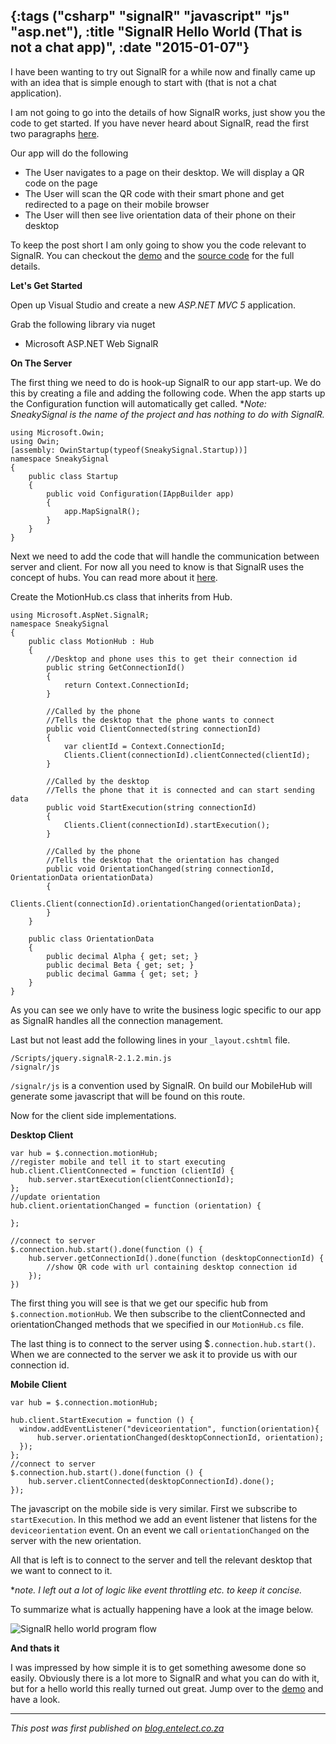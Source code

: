{:tags ("csharp" "signalR" "javascript" "js" "asp.net"), :title "SignalR Hello World (That is not a chat app)", :date "2015-01-07"}
-----
I have been wanting to try out SignalR for a while now and finally came up with an idea that is simple enough to start with (that is not a chat application).

I am not going to go into the details of how SignalR works, just show you the code to get started. If you have never heard about SignalR, read the first two paragraphs [here](http://signalr.net/).

Our app will do the following

* The User navigates to a page on their desktop. We will display a QR code on the page
* The User will scan the QR code with their smart phone and get redirected to a page on their mobile browser
* The User will then see live orientation data of their phone on their desktop

To keep the post short I am only going to show you the code relevant to SignalR. You can checkout the [demo](http://sneakysignal.azurewebsites.net/) and the [source code](https://github.com/SneakyPeet/SneakySignal) for the full details.

**Let's Get Started**

Open up Visual Studio and create a new *ASP.NET MVC 5* application.

Grab the following library via nuget

* Microsoft ASP.NET Web SignalR

**On The Server**

The first thing we need to do is hook-up SignalR to our app start-up. We do this by creating a file and adding the following code. When the app starts up the Configuration function will automatically get called. **Note: SneakySignal is the name of the project and has nothing to do with SignalR.* 

<pre><code class="language-csharp">using Microsoft.Owin;
using Owin;
[assembly: OwinStartup(typeof(SneakySignal.Startup))]
namespace SneakySignal
{
    public class Startup
    {
        public void Configuration(IAppBuilder app)
        {
            app.MapSignalR();
        }
    }
}</code></pre>

Next we need to add the code that will handle the communication between server and client. For now all you need to know is that SignalR uses the concept of hubs. You can read more about it [here](http://www.asp.net/signalr/overview/guide-to-the-api). 

Create the MotionHub.cs class that inherits from Hub. 

<pre><code class="language-csharp">using Microsoft.AspNet.SignalR;
namespace SneakySignal
{
    public class MotionHub : Hub
    {
        //Desktop and phone uses this to get their connection id
        public string GetConnectionId()
        {
            return Context.ConnectionId;
        }
		
        //Called by the phone
        //Tells the desktop that the phone wants to connect
        public void ClientConnected(string connectionId)
        {
            var clientId = Context.ConnectionId;
            Clients.Client(connectionId).clientConnected(clientId);
        }
        
        //Called by the desktop
        //Tells the phone that it is connected and can start sending data
        public void StartExecution(string connectionId)
        {
            Clients.Client(connectionId).startExecution();
        }
        
        //Called by the phone
        //Tells the desktop that the orientation has changed
        public void OrientationChanged(string connectionId, OrientationData orientationData)
        {
            Clients.Client(connectionId).orientationChanged(orientationData);
        }
    }
  
    public class OrientationData
	{
    	public decimal Alpha { get; set; }
    	public decimal Beta { get; set; }
    	public decimal Gamma { get; set; }
	}
}</code></pre>

As you can see we only have to write the business logic specific to our app as SignalR handles all the connection management.

Last but not least add the following lines in your `_layout.cshtml` file.

<pre><code class="language-bash">/Scripts/jquery.signalR-2.1.2.min.js
/signalr/js</code></pre>

`/signalr/js` is a convention used by SignalR. On build our MobileHub will generate some javascript that will be found on this route.

Now for the client side implementations.

**Desktop Client**
<pre><code class="language-javascript">var hub = $.connection.motionHub;
//register mobile and tell it to start executing
hub.client.ClientConnected = function (clientId) {
	hub.server.startExecution(clientConnectionId);
};
//update orientation
hub.client.orientationChanged = function (orientation) {
        
};

//connect to server
$.connection.hub.start().done(function () {
	hub.server.getConnectionId().done(function (desktopConnectionId) {
		//show QR code with url containing desktop connection id
	});
})</code></pre>

The first thing you will see is that we get our specific hub from `$.connection.motionHub`. We then subscribe to the clientConnected and orientationChanged methods that we specified in our `MotionHub.cs` file. 

The last thing is to connect to the server using $`.connection.hub.start()`. When we are connected to the server we ask it to provide us with our connection id.

**Mobile Client**
<pre><code class="language-javascript">var hub = $.connection.motionHub;

hub.client.StartExecution = function () {
  window.addEventListener("deviceorientation", function(orientation){
  	  hub.server.orientationChanged(desktopConnectionId, orientation);
  });
};
//connect to server
$.connection.hub.start().done(function () {
	hub.server.clientConnected(desktopConnectionId).done();
});</code></pre>

The javascript on the mobile side is very similar. First we subscribe to `startExecution`. In this method we add an event listener that listens for the `deviceorientation` event. On an event we call `orientationChanged` on the server with the new orientation.

All that is left is to connect to the server and tell the relevant desktop that we want to connect to it.

**note. I left out a lot of logic like event throttling etc. to keep it concise.*

To summarize what is actually happening have a look at the image below.

![SignalR hello world program flow](https://farm8.staticflickr.com/7545/16034625040_89802f3c7c_o.png)

**And thats it**

I was impressed by how simple it is to get something awesome done so easily. Obviously there is a lot more to SignalR and what you can do with it, but for a hello world this really turned out great. Jump over to the [demo](http://sneakysignal.azurewebsites.net/) and have a look.
___
*This post was first published on [blog.entelect.co.za](http://blog.entelect.co.za/home)*

<a href="http://www.codeproject.com/script/Articles/BlogFeedList.aspx?amid=8804440" rel="tag" style="display:none">CodeProject</a>
